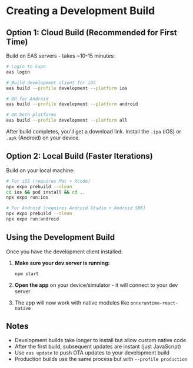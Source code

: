 # Creating a Development Build

## Option 1: Cloud Build (Recommended for First Time)

Build on EAS servers - takes ~10-15 minutes:

```bash
# Login to Expo
eas login

# Build development client for iOS
eas build --profile development --platform ios

# OR for Android
eas build --profile development --platform android

# OR both platforms
eas build --profile development --platform all
```

After build completes, you'll get a download link. Install the `.ipa` (iOS) or `.apk` (Android) on your device.

## Option 2: Local Build (Faster Iterations)

Build on your local machine:

```bash
# For iOS (requires Mac + Xcode)
npx expo prebuild --clean
cd ios && pod install && cd ..
npx expo run:ios

# For Android (requires Android Studio + Android SDK)
npx expo prebuild --clean
npx expo run:android
```

## Using the Development Build

Once you have the development client installed:

1. **Make sure your dev server is running:**
   ```bash
   npm start
   ```

2. **Open the app** on your device/simulator - it will connect to your dev server

3. The app will now work with native modules like `onnxruntime-react-native`

## Notes

- Development builds take longer to install but allow custom native code
- After the first build, subsequent updates are instant (just JavaScript)
- Use `eas update` to push OTA updates to your development build
- Production builds use the same process but with `--profile production`

